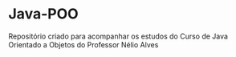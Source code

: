 # Java-POO
Repositório criado para acompanhar os estudos do Curso de Java Orientado a Objetos do Professor Nélio Alves
